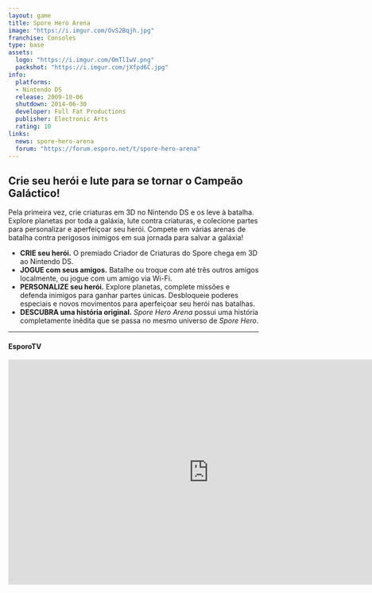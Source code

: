 ```yaml
---
layout: game
title: Spore Hero Arena
image: "https://i.imgur.com/OvS2Bqjh.jpg"
franchise: Consoles
type: base
assets:
  logo: "https://i.imgur.com/OmTlIwV.png"
  packshot: "https://i.imgur.com/jXfpd6C.jpg"
info:
  platforms:
  - Nintendo DS
  release: 2009-10-06
  shutdown: 2014-06-30
  developer: Full Fat Productions
  publisher: Electronic Arts
  rating: 10
links:
  news: spore-hero-arena
  forum: "https://forum.esporo.net/t/spore-hero-arena"
---
```


## Crie seu herói e lute para se tornar o Campeão Galáctico!

Pela primeira vez, crie criaturas em 3D no Nintendo DS e os leve à batalha. Explore planetas por toda a galáxia, lute contra criaturas, e colecione partes para personalizar e aperfeiçoar seu herói. Compete em várias arenas de batalha contra perigosos inimigos em sua jornada para salvar a galáxia!

- **CRIE seu herói.** O premiado Criador de Criaturas do Spore chega em 3D ao Nintendo DS.
- **JOGUE com seus amigos.** Batalhe ou troque com até três outros amigos localmente, ou jogue com um amigo via Wi-Fi.
- **PERSONALIZE seu herói.** Explore planetas, complete missões e defenda inimigos para ganhar partes únicas. Desbloqueie poderes especiais e novos movimentos para aperfeiçoar seu herói nas batalhas.
- **DESCUBRA uma história original.** _Spore Hero Arena_ possui uma história completamente inédita que se passa no mesmo universo de _Spore Hero_.

---

#### EsporoTV

<iframe width="806" height="453" src="https://www.youtube.com/embed/MmnK69tEopE" frameborder="0" allow="accelerometer; autoplay; encrypted-media; gyroscope; picture-in-picture" allowfullscreen></iframe>
